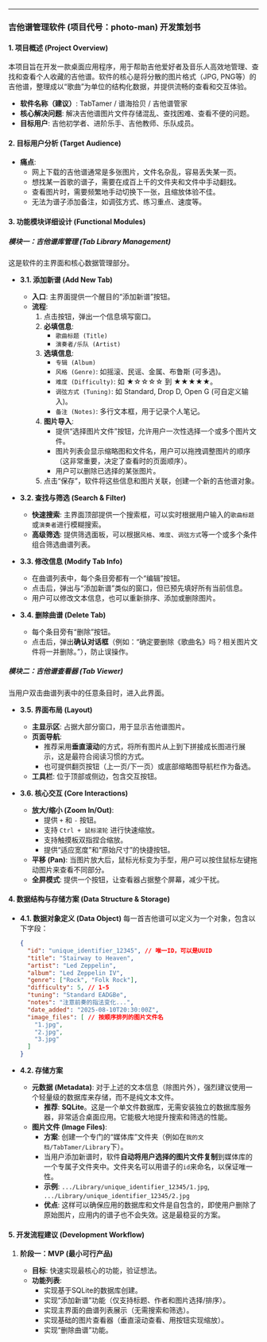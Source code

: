 
-----

### **吉他谱管理软件 (项目代号：photo-man) 开发策划书**

#### 1\. 项目概述 (Project Overview)

本项目旨在开发一款桌面应用程序，用于帮助吉他爱好者及音乐人高效地管理、查找和查看个人收藏的吉他谱。软件的核心是将分散的图片格式（JPG, PNG等）的吉他谱，整理成以“歌曲”为单位的结构化数据，并提供流畅的查看和交互体验。

  * **软件名称（建议）**: TabTamer / 谱海拾贝 / 吉他谱管家
  * **核心解决问题**: 解决吉他谱图片文件存储混乱、查找困难、查看不便的问题。
  * **目标用户**: 吉他初学者、进阶乐手、吉他教师、乐队成员。

#### 2\. 目标用户分析 (Target Audience)

  * **痛点**:
      * 网上下载的吉他谱通常是多张图片，文件名杂乱，容易丢失某一页。
      * 想找某一首歌的谱子，需要在成百上千的文件夹和文件中手动翻找。
      * 查看图片时，需要频繁地手动切换下一张，且缩放体验不佳。
      * 无法为谱子添加备注，如调弦方式、练习重点、速度等。

#### 3\. 功能模块详细设计 (Functional Modules)

##### 模块一：吉他谱库管理 (Tab Library Management)

这是软件的主界面和核心数据管理部分。

  * **3.1. 添加新谱 (Add New Tab)**

      * **入口**: 主界面提供一个醒目的“添加新谱”按钮。
      * **流程**:
        1.  点击按钮，弹出一个信息填写窗口。
        2.  **必填信息**:
              * `歌曲标题 (Title)`
              * `演奏者/乐队 (Artist)`
        3.  **选填信息**:
              * `专辑 (Album)`
              * `风格 (Genre)`: 如摇滚、民谣、金属、布鲁斯 (可多选)。
              * `难度 (Difficulty)`: 如 ★☆☆☆☆ 到 ★★★★★。
              * `调弦方式 (Tuning)`: 如 Standard, Drop D, Open G (可自定义输入)。
              * `备注 (Notes)`: 多行文本框，用于记录个人笔记。
        4.  **图片导入**:
              * 提供“选择图片文件”按钮，允许用户一次性选择一个或多个图片文件。
              * 图片列表会显示缩略图和文件名，用户可以拖拽调整图片的顺序（这非常重要，决定了查看时的页面顺序）。
              * 用户可以删除已选择的某张图片。
        5.  点击“保存”，软件将这些信息和图片关联，创建一个新的吉他谱对象。

  * **3.2. 查找与筛选 (Search & Filter)**

      * **快速搜索**: 主界面顶部提供一个搜索框，可以实时根据用户输入的`歌曲标题`或`演奏者`进行模糊搜索。
      * **高级筛选**: 提供筛选面板，可以根据`风格`、`难度`、`调弦方式`等一个或多个条件组合筛选曲谱列表。

  * **3.3. 修改信息 (Modify Tab Info)**

      * 在曲谱列表中，每个条目旁都有一个“编辑”按钮。
      * 点击后，弹出与“添加新谱”类似的窗口，但已预先填好所有当前信息。
      * 用户可以修改文本信息，也可以重新排序、添加或删除图片。

  * **3.4. 删除曲谱 (Delete Tab)**

      * 每个条目旁有“删除”按钮。
      * 点击后，弹出**确认对话框**（例如：“确定要删除《歌曲名》吗？相关图片文件将一并删除。”），防止误操作。

##### 模块二：吉他谱查看器 (Tab Viewer)

当用户双击曲谱列表中的任意条目时，进入此界面。

  * **3.5. 界面布局 (Layout)**

      * **主显示区**: 占据大部分窗口，用于显示吉他谱图片。
      * **页面导航**:
          * 推荐采用**垂直滚动**的方式，将所有图片从上到下拼接成长图进行展示，这是最符合阅读习惯的方式。
          * 也可提供翻页按钮（上一页/下一页）或底部缩略图导航栏作为备选。
      * **工具栏**: 位于顶部或侧边，包含交互按钮。

  * **3.6. 核心交互 (Core Interactions)**

      * **放大/缩小 (Zoom In/Out)**:
          * 提供 `+` 和 `-` 按钮。
          * 支持 `Ctrl + 鼠标滚轮` 进行快速缩放。
          * 支持触摸板双指捏合缩放。
          * 提供“适应宽度”和“原始尺寸”的快捷按钮。
      * **平移 (Pan)**: 当图片放大后，鼠标光标变为手型，用户可以按住鼠标左键拖动图片来查看不同部分。
      * **全屏模式**: 提供一个按钮，让查看器占据整个屏幕，减少干扰。

#### 4\. 数据结构与存储方案 (Data Structure & Storage)

  * **4.1. 数据对象定义 (Data Object)**
    每一首吉他谱可以定义为一个对象，包含以下字段：

    ```json
    {
      "id": "unique_identifier_12345", // 唯一ID，可以是UUID
      "title": "Stairway to Heaven",
      "artist": "Led Zeppelin",
      "album": "Led Zeppelin IV",
      "genre": ["Rock", "Folk Rock"],
      "difficulty": 5, // 1-5
      "tuning": "Standard EADGBe",
      "notes": "注意前奏的指法变化...",
      "date_added": "2025-08-10T20:30:00Z",
      "image_files": [ // 按顺序排列的图片文件名
        "1.jpg",
        "2.jpg",
        "3.jpg"
      ]
    }
    ```

  * **4.2. 存储方案**

      * **元数据 (Metadata)**: 对于上述的文本信息（除图片外），强烈建议使用一个轻量级的数据库来存储，而不是纯文本文件。
          * **推荐**: **SQLite**。这是一个单文件数据库，无需安装独立的数据库服务器，非常适合桌面应用。它能极大地提升搜索和筛选的性能。
      * **图片文件 (Image Files)**:
          * **方案**: 创建一个专门的“媒体库”文件夹（例如在`我的文档/TabTamer/Library`下）。
          * 当用户添加新谱时，软件**自动将用户选择的图片文件复制**到媒体库的一个专属子文件夹中。文件夹名可以用谱子的`id`来命名，以保证唯一性。
          * **示例**: `.../Library/unique_identifier_12345/1.jpg`, `.../Library/unique_identifier_12345/2.jpg`
          * **优点**: 这样可以确保应用的数据库和文件是自包含的，即使用户删除了原始图片，应用内的谱子也不会失效。这是最稳妥的方案。


#### 5\. 开发流程建议 (Development Workflow)

1.  **阶段一：MVP (最小可行产品)**

      * **目标**: 快速实现最核心的功能，验证想法。
      * **功能列表**:
          * 实现基于SQLite的数据库创建。
          * 实现“添加新谱”功能（仅支持标题、作者和图片选择/排序）。
          * 实现主界面的曲谱列表展示（无需搜索和筛选）。
          * 实现基础的图片查看器（垂直滚动查看、用按钮实现缩放）。
          * 实现“删除曲谱”功能。